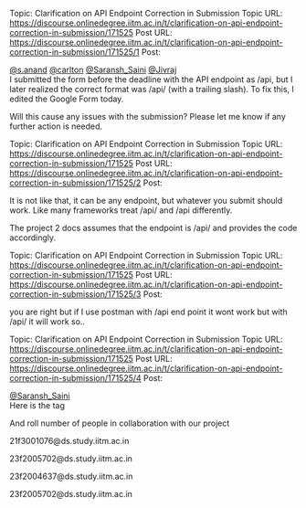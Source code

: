 Topic: Clarification on API Endpoint Correction in Submission
Topic URL: https://discourse.onlinedegree.iitm.ac.in/t/clarification-on-api-endpoint-correction-in-submission/171525
Post URL: https://discourse.onlinedegree.iitm.ac.in/t/clarification-on-api-endpoint-correction-in-submission/171525/1
Post: <p><a class="mention" href="/u/s.anand">@s.anand</a> <a class="mention" href="/u/carlton">@carlton</a> <a class="mention" href="/u/saransh_saini">@Saransh_Saini</a> <a class="mention" href="/u/jivraj">@Jivraj</a><br>
I submitted the form before the deadline with the API endpoint as /api, but I later realized the correct format was /api/ (with a trailing slash). To fix this, I edited the Google Form today.</p>
<p>Will this cause any issues with the submission? Please let me know if any further action is needed.</p>

Topic: Clarification on API Endpoint Correction in Submission
Topic URL: https://discourse.onlinedegree.iitm.ac.in/t/clarification-on-api-endpoint-correction-in-submission/171525
Post URL: https://discourse.onlinedegree.iitm.ac.in/t/clarification-on-api-endpoint-correction-in-submission/171525/2
Post: <p>It is not like that, it can be any endpoint, but whatever you submit should work. Like many frameworks treat /api/ and /api differently.</p>
<p>The project 2 docs assumes that the endpoint is /api/ and provides the code accordingly.</p>

Topic: Clarification on API Endpoint Correction in Submission
Topic URL: https://discourse.onlinedegree.iitm.ac.in/t/clarification-on-api-endpoint-correction-in-submission/171525
Post URL: https://discourse.onlinedegree.iitm.ac.in/t/clarification-on-api-endpoint-correction-in-submission/171525/3
Post: <p>you are right but if I use postman with /api end point it wont work but with /api/ it will work so..</p>

Topic: Clarification on API Endpoint Correction in Submission
Topic URL: https://discourse.onlinedegree.iitm.ac.in/t/clarification-on-api-endpoint-correction-in-submission/171525
Post URL: https://discourse.onlinedegree.iitm.ac.in/t/clarification-on-api-endpoint-correction-in-submission/171525/4
Post: <p><a class="mention" href="/u/saransh_saini">@Saransh_Saini</a><br>
Here is the tag</p>
<p>And roll number  of people in collaboration with our project</p>
<p>21f3001076@ds.study.iitm.ac.in</p>
<p>23f2005702@ds.study.iitm.ac.in</p>
<p>23f2004637@ds.study.iitm.ac.in</p>
<p>23f2005702@ds.study.iitm.ac.in</p>
